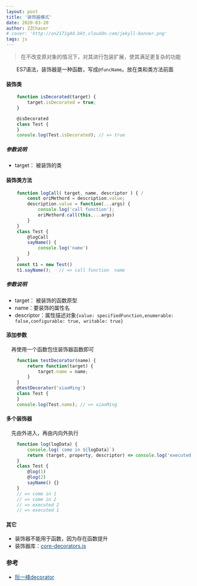 ```yaml
---
layout: post
title: '装饰器模式'
date: 2020-03-20
author: ZZChaser
# cover: 'http://on2171g4d.bkt.clouddn.com/jekyll-banner.png'
tags: js
---
```


> 在不改变原对象的情况下，对其进行包装扩展，使其满足更复杂的功能

&emsp;&emsp;ES7语法，装饰器是一种函数，写成`@funcName`。放在类和类方法前面
#### 装饰类
```javascript
    function isDecorated(target) {
        target.isDecorated = true;
    }

    @isDecorated
    class Test {
    }
    console.log(Test.isDecorated); // => true
```
##### 参数说明
* target： 被装饰的类

#### 装饰类方法
```javascript
    function logCall( target, name, descriptor ) { /
        const oriMethord = description.value;
        description.value = function(...args) {
            console.log('call function');
            oriMethord.call(this,...args)
        }
    }
    class Test {
        @logCall
        sayName() {
            console.log('name')
        }
    }
    const t1 = new Test()
    t1.sayName();   // => call function  name

```
##### 参数说明
* target： 被装饰的函数原型
* name：要装饰的属性名
* descriptor：属性描述对象`{value: specifiedFunction,enumerable: false,configurable: true, writable: true}`

#### 添加参数
&emsp;再使用一个函数包住装饰器函数即可
```javascript
    function testDecorator(name) {
        return function(target) {
            target.name = name;
        }
    }
    @testDecorator('xiaoMing')
    class Test {
    }
    console.log(Test.name); // => xiaoMing
```
#### 多个装饰器
&emsp;先由外进入，再由内向外执行
```javascript
    function log(logData) {
        console.log(`come in ${logData}`)
        return (target, property, descriptor) => console.log('executed', logData);
    }
    class Test {
        @log(1)
        @log(2)
        sayName() {}
    }
    // => come in 1
    // => come in 2
    // => executed 2
    // => executed 1
```
#### 其它
* 装饰器不能用于函数，因为存在函数提升
* 装饰器库：<a style='color:#0A497B' href='https://github.com/jayphelps/core-decorators' target='_blank'>core-decorators.js</a>

### 参考
* <a style='color:#0A497B' href='https://es6.ruanyifeng.com/#docs/decorator' target='_blank'>阮一峰decorator</a>
